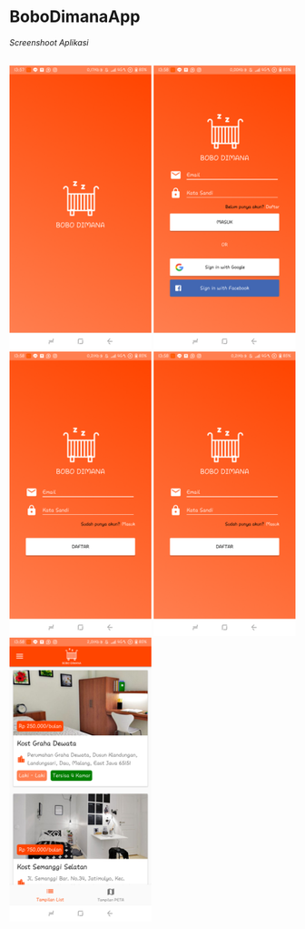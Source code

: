 # BoboDimanaApp

###### Screenshoot Aplikasi 
<img src="https://github.com/ikowirya/BoboDimanaApp/blob/master/DokumentasiBoboDimana/Screenshot_2018-12-14-13-57-33-562_com.dimana.bobo.bobodimanaapp.png" width="250"> <img src="https://github.com/ikowirya/BoboDimanaApp/blob/master/DokumentasiBoboDimana/Screenshot_2018-12-14-13-58-14-702_com.dimana.bobo.bobodimanaapp.png" width="250"> <img src="https://github.com/ikowirya/BoboDimanaApp/blob/master/DokumentasiBoboDimana/Screenshot_2018-12-14-13-58-19-119_com.dimana.bobo.bobodimanaapp.png" width="250"> <img src="https://github.com/ikowirya/BoboDimanaApp/blob/master/DokumentasiBoboDimana/Screenshot_2018-12-14-13-58-19-119_com.dimana.bobo.bobodimanaapp.png" width="250"><img src="https://github.com/ikowirya/BoboDimanaApp/blob/master/DokumentasiBoboDimana/Screenshot_2018-12-14-13-58-41-906_com.dimana.bobo.bobodimanaapp.png" width="250">


